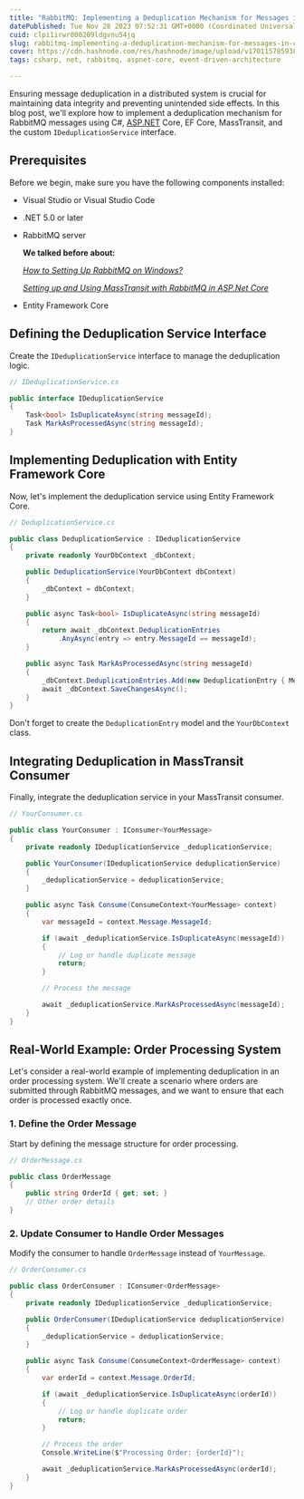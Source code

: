 ```yaml
---
title: "RabbitMQ: Implementing a Deduplication Mechanism for Messages in C#"
datePublished: Tue Nov 28 2023 07:52:31 GMT+0000 (Coordinated Universal Time)
cuid: clpi1irwr000209ldgvnu54jq
slug: rabbitmq-implementing-a-deduplication-mechanism-for-messages-in-c
cover: https://cdn.hashnode.com/res/hashnode/image/upload/v1701157859389/d7c0d60a-0f95-45c2-b39c-104467e0ebe7.jpeg
tags: csharp, net, rabbitmq, aspnet-core, event-driven-architecture

---
```


Ensuring message deduplication in a distributed system is crucial for maintaining data integrity and preventing unintended side effects. In this blog post, we'll explore how to implement a deduplication mechanism for RabbitMQ messages using C#, [ASP.NET](http://ASP.NET) Core, EF Core, MassTransit, and the custom `IDeduplicationService` interface.

## **Prerequisites**

Before we begin, make sure you have the following components installed:

* Visual Studio or Visual Studio Code
    
* .NET 5.0 or later
    
* RabbitMQ server
    
    **We talked before about:**
    
    [*How to Setting Up RabbitMQ on Windows?*](https://mbarkt3sto.hashnode.dev/how-to-setting-up-rabbitmq-on-windows)
    
    [*Setting up and Using MassTransit with RabbitMQ in ASP.Net Core*](https://mbarkt3sto.hashnode.dev/setting-up-and-using-masstransit-with-rabbitmq-in-aspnet-core)
    
* Entity Framework Core
    

## **Defining the Deduplication Service Interface**

Create the `IDeduplicationService` interface to manage the deduplication logic.

```csharp
// IDeduplicationService.cs

public interface IDeduplicationService
{
    Task<bool> IsDuplicateAsync(string messageId);
    Task MarkAsProcessedAsync(string messageId);
}
```

## **Implementing Deduplication with Entity Framework Core**

Now, let's implement the deduplication service using Entity Framework Core.

```csharp
// DeduplicationService.cs

public class DeduplicationService : IDeduplicationService
{
    private readonly YourDbContext _dbContext;

    public DeduplicationService(YourDbContext dbContext)
    {
        _dbContext = dbContext;
    }

    public async Task<bool> IsDuplicateAsync(string messageId)
    {
        return await _dbContext.DeduplicationEntries
            .AnyAsync(entry => entry.MessageId == messageId);
    }

    public async Task MarkAsProcessedAsync(string messageId)
    {
        _dbContext.DeduplicationEntries.Add(new DeduplicationEntry { MessageId = messageId });
        await _dbContext.SaveChangesAsync();
    }
}
```

Don't forget to create the `DeduplicationEntry` model and the `YourDbContext` class.

## **Integrating Deduplication in MassTransit Consumer**

Finally, integrate the deduplication service in your MassTransit consumer.

```csharp
// YourConsumer.cs

public class YourConsumer : IConsumer<YourMessage>
{
    private readonly IDeduplicationService _deduplicationService;

    public YourConsumer(IDeduplicationService deduplicationService)
    {
        _deduplicationService = deduplicationService;
    }

    public async Task Consume(ConsumeContext<YourMessage> context)
    {
        var messageId = context.Message.MessageId;

        if (await _deduplicationService.IsDuplicateAsync(messageId))
        {
            // Log or handle duplicate message
            return;
        }

        // Process the message

        await _deduplicationService.MarkAsProcessedAsync(messageId);
    }
}
```

## **Real-World Example: Order Processing System**

Let's consider a real-world example of implementing deduplication in an order processing system. We'll create a scenario where orders are submitted through RabbitMQ messages, and we want to ensure that each order is processed exactly once.

### **1\. Define the Order Message**

Start by defining the message structure for order processing.

```csharp
// OrderMessage.cs

public class OrderMessage
{
    public string OrderId { get; set; }
    // Other order details
}
```

### **2\. Update Consumer to Handle Order Messages**

Modify the consumer to handle `OrderMessage` instead of `YourMessage`.

```csharp
// OrderConsumer.cs

public class OrderConsumer : IConsumer<OrderMessage>
{
    private readonly IDeduplicationService _deduplicationService;

    public OrderConsumer(IDeduplicationService deduplicationService)
    {
        _deduplicationService = deduplicationService;
    }

    public async Task Consume(ConsumeContext<OrderMessage> context)
    {
        var orderId = context.Message.OrderId;

        if (await _deduplicationService.IsDuplicateAsync(orderId))
        {
            // Log or handle duplicate order
            return;
        }

        // Process the order
        Console.WriteLine($"Processing Order: {orderId}");

        await _deduplicationService.MarkAsProcessedAsync(orderId);
    }
}
```